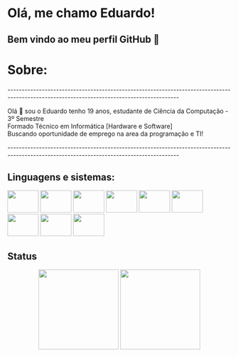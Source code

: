 # Olá, me chamo Eduardo! 
## Bem vindo ao meu perfil GitHub 👋

<html>
  <h1>Sobre: </h1>
<p>------------------------------------------------------------------------------------------------------------------------------------------</p>
  <p>Olá 👋 sou o Eduardo tenho 19 anos, estudante de Ciência da Computação - 3º Semestre<br>
      Formado Técnico em Informática [Hardware e Software] <br>
      Buscando oportunidade de emprego na area da programação e TI!</p>
<p>------------------------------------------------------------------------------------------------------------------------------------------</p>
  <h2>Linguagens e sistemas:</h2>
  
<img height="50" width="70" src="https://cdn.jsdelivr.net/gh/devicons/devicon@latest/icons/html5/html5-original-wordmark.svg" /> <img height="50" width="70" src="https://cdn.jsdelivr.net/gh/devicons/devicon@latest/icons/css3/css3-original-wordmark.svg" /> <img height="50" width="70" src="https://cdn.jsdelivr.net/gh/devicons/devicon@latest/icons/php/php-original.svg" /> <img height="50" width="70" src="https://cdn.jsdelivr.net/gh/devicons/devicon@latest/icons/laravel/laravel-original-wordmark.svg" /> <img height="50" width="70" src="https://cdn.jsdelivr.net/gh/devicons/devicon@latest/icons/javascript/javascript-original.svg" /> <img height="50" width="70" src="https://cdn.jsdelivr.net/gh/devicons/devicon@latest/icons/mysql/mysql-original-wordmark.svg" /> <img height="50" width="70" src="https://cdn.jsdelivr.net/gh/devicons/devicon@latest/icons/git/git-original-wordmark.svg" /> <img height="50" width="70" src="https://cdn.jsdelivr.net/gh/devicons/devicon@latest/icons/fedora/fedora-original.svg" /> <img height="50" width="70" src="https://cdn.jsdelivr.net/gh/devicons/devicon@latest/icons/linux/linux-original.svg" />

<h2>Status</h2>

<p align="center">
  <img height="180em" src="https://github-readme-stats.vercel.app/api?username=edulf05&show_icons=true&theme=radical&bg_color=00000000&include_all_commits=true&count_private=true"/>
  <img height="180em" src="https://github-readme-stats.vercel.app/api/top-langs/?username=edulf05&layout=compact&langs_count=7&theme=radical&bg_color=00000000"/>
</p>
</html>
